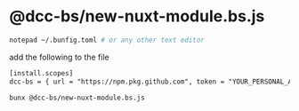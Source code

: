 # @dcc-bs/new-nuxt-module.bs.js


```sh
notepad ~/.bunfig.toml # or any other text editor
```
add the following to the file
```txt
[install.scopes]
dcc-bs = { url = "https://npm.pkg.github.com", token = "YOUR_PERSONAL_ACCESSTOKEN" }
```

```sh
bunx @dcc-bs/new-nuxt-module.bs.js
```
